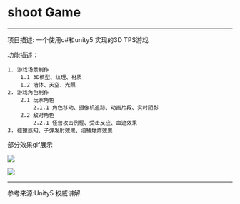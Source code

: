 # shoot Game #

----------
项目描述:
一个使用c#和unity5 实现的3D TPS游戏 

功能描述：

	1. 游戏场景制作
		1.1 3D模型、纹理、材质
		1.2 墙体、天空、光照
	2. 游戏角色制作
		2.1 玩家角色
			2.1.1 角色移动、摄像机追踪、动画片段、实时阴影
		2.2 敌对角色
			2.2.1 怪兽攻击例程、受击反应、血迹效果
	3. 碰撞感知、子弹发射效果、油桶爆炸效果

部分效果gif展示

![](https://i.imgur.com/KkQMVjl.gif)


![](https://i.imgur.com/ZSwtgUx.gif)

----------


参考来源:Unity5 权威讲解
